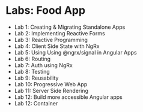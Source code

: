 # Labs: Food App

- Lab 1: Creating & Migrating Standalone Apps
- Lab 2: Implementing Reactive Forms
- Lab 3: Reactive Programming
- Lab 4: Client Side State with NgRx
- Lab 5: Using Using @ngrx/signal in Angular Apps
- Lab 6: Routing
- Lab 7: Auth using NgRx   
- Lab 8: Testing
- Lab 9: Reusability
- Lab 10: Progressive Web App
- Lab 11: Server Side Rendering
- Lab 12: Build more accessible Angular apps
- Lab 12: Container